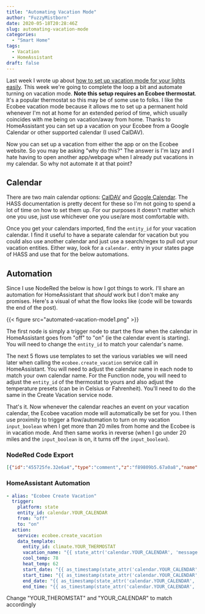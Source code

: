 ```yaml
---
title: "Automating Vacation Mode"
author: "FuzzyMistborn"
date: 2020-05-18T20:28:46Z
slug: automating-vacation-mode
categories:
  - "Smart Home"
tags:
  - Vacation
  - HomeAssistant
draft: false
---
```


Last week I wrote up about [how to set up vacation mode for your lights easily](/smart-vacation-mode-lighting/).  This week we're going to complete the loop a bit and automate turning on vacation mode. **Note this setup requires an Ecobee thermostat**.  It's a popular thermostat so this may be of some use to folks.  I like the Ecobee vacation mode because it allows me to set up a permanent hold whenever I'm not at home for an extended period of time, which usually coincides with me being on vacation/away from home.  Thanks to HomeAssistant you can set up a vacation on your Ecobee from a Google Calendar or other supported calendar (I used CalDAV).

Now you can set up a vacation from either the app or on the Ecobee website.  So you may be asking "why do this?"  The answer is I'm lazy and I hate having to open another app/webpage when I already put vacations in my calendar.  So why not automate it at that point?

## Calendar

There are two main calendar options: [CalDAV](https://www.home-assistant.io/integrations/caldav/) and [Google Calendar](https://www.home-assistant.io/integrations/calendar.google/).  The HASS documentation is pretty decent for these so I'm not going to spend a lot of time on how to set them up.  For our purposes it doesn't matter which one you use, just use whichever one you use/are most comfortable with.

Once you get your calendars imported, find the `entity_id` for your vacation calendar.  I find it useful to have a separate calendar for vacation but you could also use another calendar and just use a search/regex to pull out your vacation entities.  Either way, look for a `calendar.` entry in your states page of HASS and use that for the below automations.

## Automation

Since I use NodeRed the below is how I got things to work.  I'll share an automation for HomeAssistant that _should_ work but I don't make any promises.  Here's a visual of what the flow looks like (code will be towards the end of the post).

{{< figure src="automated-vacation-mode1.png" >}}

The first node is simply a trigger node to start the flow when the calendar in HomeAssistant goes from "off" to "on" (ie the calendar event is starting).  You will need to change the `entity_id` to match your calendar's name.

The next 5 flows use templates to set the various variables we will need later when calling the `ecobee.create_vacation` service call in HomeAssistant.  You will need to adjust the calendar name in each node to match your own calendar name.  For the Function node, you will need to adjust the `entity_id` of the thermostat to yours and also adjust the temperature presets (can be in Celsius or Fahrenheit).  You'll need to do the same in the Create Vacation service node.

That's it.  Now whenever the calendar reaches an event on your vacation calendar, the Ecobee vacation mode will automatically be set for you.  I then use proximity to trigger a flow/automation to turn on my vacation `input_boolean` when I get more than 20 miles from home and the Ecobee is in vacation mode.  And then same works in reverse (when I go under 20 miles and the `input_boolean` is on, it turns off the `input_boolean`).

### NodeRed Code Export

```json
[{"id":"455725fe.32e6a4","type":"comment","z":"f89809b5.67a0a8","name":"Vacation Mode","info":"","x":860,"y":760,"wires":[]},{"id":"ceef80b3.bd2ec","type":"trigger-state","z":"f89809b5.67a0a8","name":"Vacay Start","server":"63517380.eb951c","exposeToHomeAssistant":false,"haConfig":[{"property":"name","value":""},{"property":"icon","value":""}],"entityid":"calendar.vacation","entityidfiltertype":"exact","debugenabled":false,"constraints":[{"id":"yi1ia7zhq3q","targetType":"this_entity","targetValue":"","propertyType":"current_state","propertyValue":"new_state.state","comparatorType":"is","comparatorValueDatatype":"str","comparatorValue":"on"},{"id":"ywqkg3b9vvn","targetType":"this_entity","targetValue":"","propertyType":"previous_state","propertyValue":"old_state.state","comparatorType":"is","comparatorValueDatatype":"str","comparatorValue":"off"}],"constraintsmustmatch":"all","outputs":2,"customoutputs":[],"outputinitially":false,"state_type":"str","x":850,"y":820,"wires":[["9409550f.7ac018"],[]]},{"id":"57cb7aa3.2f8224","type":"api-call-service","z":"f89809b5.67a0a8","name":"Create Vacation","server":"63517380.eb951c","version":1,"debugenabled":false,"service_domain":"ecobee","service":"create_vacation","entityId":"","data":"{\"entity_id\":\"climate.ecobee\",\"vacation_name\":\"{{payload.vacation_name}}\",\"cool_temp\":\"78\",\"heat_temp\":\"66\",\"start_date\":\"{{payload.start_date}}\",\"start_time\":\"{{payload.start_time}}\",\"end_date\":\"{{payload.end_date}}\",\"end_time\":\"{{payload.end_time}}\"}","dataType":"json","mergecontext":"","output_location":"payload","output_location_type":"msg","mustacheAltTags":false,"x":1500,"y":780,"wires":[[]]},{"id":"9409550f.7ac018","type":"api-render-template","z":"f89809b5.67a0a8","name":"Vacay Name","server":"63517380.eb951c","template":"{{ state_attr('calendar.vacation', 'message') }}","resultsLocation":"vacay_name","resultsLocationType":"msg","templateLocation":"","templateLocationType":"none","x":1110,"y":740,"wires":[["2a3c6979.d3f7e6"]]},{"id":"2a3c6979.d3f7e6","type":"api-render-template","z":"f89809b5.67a0a8","name":"Start Date","server":"63517380.eb951c","template":"{{ as_timestamp(state_attr('calendar.vacation', 'start_time')) | timestamp_custom(\"%Y-%m-%d\") }}","resultsLocation":"start_date","resultsLocationType":"msg","templateLocation":"","templateLocationType":"none","x":1100,"y":780,"wires":[["f1e211f.564267"]]},{"id":"f1e211f.564267","type":"api-render-template","z":"f89809b5.67a0a8","name":"Start Time","server":"63517380.eb951c","template":"{{ as_timestamp(state_attr('calendar.vacation', 'start_time')) | timestamp_custom(\"%H:%M:%S\") }}","resultsLocation":"start_time","resultsLocationType":"msg","templateLocation":"","templateLocationType":"none","x":1110,"y":820,"wires":[["227d98a3.b79e78"]]},{"id":"227d98a3.b79e78","type":"api-render-template","z":"f89809b5.67a0a8","name":"End Date","server":"63517380.eb951c","template":"{{ as_timestamp(state_attr('calendar.vacation', 'end_time')) | timestamp_custom(\"%Y-%m-%d\") }}","resultsLocation":"end_date","resultsLocationType":"msg","templateLocation":"","templateLocationType":"none","x":1300,"y":740,"wires":[["c292db2d.1b8f38"]]},{"id":"c292db2d.1b8f38","type":"api-render-template","z":"f89809b5.67a0a8","name":"End Time","server":"63517380.eb951c","template":"{{ as_timestamp(state_attr('calendar.vacation', 'end_time')) | timestamp_custom(\"%H:%M:%S\") }}","resultsLocation":"end_time","resultsLocationType":"msg","templateLocation":"","templateLocationType":"none","x":1300,"y":780,"wires":[["cf86984c.4d0d18"]]},{"id":"cf86984c.4d0d18","type":"function","z":"f89809b5.67a0a8","name":"Set Payload","func":"newmsg = {}\n\nnewmsg.payload = { \"entity_id\": \"climate.ecobee\", \"vacation_name\": (msg.vacay_name), \"cool_temp\":\"78\", \"heat_temp\":\"62\", \"start_date\": (msg.start_date), \"start_time\": (msg.start_time), \"end_date\": (msg.end_date), \"end_time\": (msg.end_time) }\n\nreturn newmsg;\n","outputs":1,"noerr":0,"x":1310,"y":820,"wires":[["57cb7aa3.2f8224"]]},{"id":"63517380.eb951c","type":"server","z":"","name":"Home Assistant","legacy":false,"rejectUnauthorizedCerts":false,"ha_boolean":"y|yes|true|on|home|open","connectionDelay":true,"cacheJson":true}]
```

### HomeAssistant Automation

```yaml
- alias: "Ecobee Create Vacation"
  trigger:
    platform: state
    entity_id: calendar.YOUR_CALENDAR
    from: "off"
    to: "on"
  action:
    service: ecobee.create_vacation
    data_template:
      entity_id: climate.YOUR_THERMOSTAT
      vacation_name: "{{ state_attr('calendar.YOUR_CALENDAR', 'message') }}"
      cool_temp: 78
      heat_temp: 62
      start_date: "{{ as_timestamp(state_attr('calendar.YOUR_CALENDAR', 'start_time')) | timestamp_custom('%Y-%m-%d') }}"
      start_time: "{{ as_timestamp(state_attr('calendar.YOUR_CALENDAR', 'start_time')) | timestamp_custom('%H:%M:%S') }}"
      end_date: "{{ as_timestamp(state_attr('calendar.YOUR_CALENDAR', 'end_time')) | timestamp_custom('%Y-%m-%d') }}"
      end_time: "{{ as_timestamp(state_attr('calendar.YOUR_CALENDAR', 'end_time')) | timestamp_custom('%H:%M:%S') }}"
```
Change "YOUR_THEROMSTAT" and "YOUR_CALENDAR" to match accordingly




